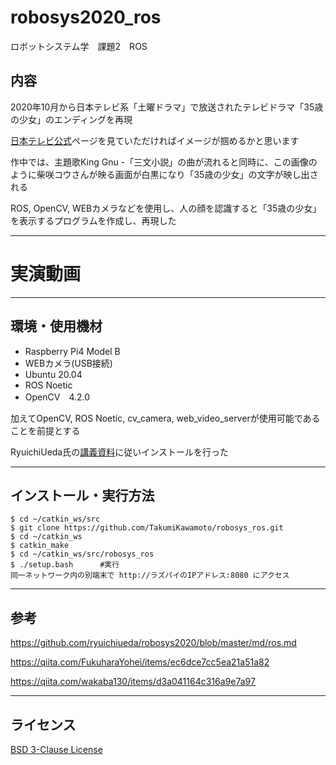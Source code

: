 # robosys2020_ros
ロボットシステム学　課題2　ROS

## 内容

2020年10月から日本テレビ系「土曜ドラマ」で放送されたテレビドラマ「35歳の少女」のエンディングを再現

[日本テレビ公式](https://www.ntv.co.jp/shojo35/)ページを見ていただければイメージが掴めるかと思います

作中では、主題歌King Gnu -「三文小説」の曲が流れると同時に、この画像のように柴咲コウさんが映る画面が白黒になり「35歳の少女」の文字が映し出される

ROS, OpenCV, WEBカメラなどを使用し、人の顔を認識すると「35歳の少女」を表示するプログラムを作成し、再現した

---
# 実演動画



---
## 環境・使用機材

- Raspberry Pi4 Model B
- WEBカメラ(USB接続)
- Ubuntu 20.04
- ROS Noetic
- OpenCV　4.2.0

加えてOpenCV, ROS Noetic, cv_camera, web_video_serverが使用可能であることを前提とする

RyuichiUeda氏の[講義資料](https://github.com/ryuichiueda/robosys2020/blob/master/md/ros.md)に従いインストールを行った

---
## インストール・実行方法

    $ cd ~/catkin_ws/src
    $ git clone https://github.com/TakumiKawamoto/robosys_ros.git
    $ cd ~/catkin_ws
    $ catkin_make
    $ cd ~/catkin_ws/src/robosys_ros
    $ ./setup.bash      #実行
    同一ネットワーク内の別端末で http://ラズパイのIPアドレス:8080 にアクセス
---
## 参考

https://github.com/ryuichiueda/robosys2020/blob/master/md/ros.md

https://qiita.com/FukuharaYohei/items/ec6dce7cc5ea21a51a82

https://qiita.com/wakaba130/items/d3a041164c316a9e7a97

---
## ライセンス

[BSD 3-Clause License](https://github.com/TakumiKawamoto/robosys_ros/blob/main/LICENSE)
